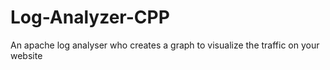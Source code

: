 # Log-Analyzer-CPP
 An apache log analyser who creates a graph to visualize the traffic on your website
